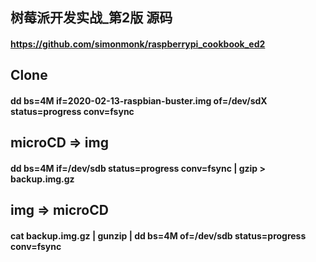## 树莓派开发实战_第2版 源码
#### https://github.com/simonmonk/raspberrypi_cookbook_ed2

## Clone
#### dd bs=4M if=2020-02-13-raspbian-buster.img of=/dev/sdX status=progress conv=fsync

## microCD => img
#### dd bs=4M if=/dev/sdb status=progress conv=fsync | gzip > backup.img.gz

## img => microCD
#### cat backup.img.gz | gunzip | dd bs=4M of=/dev/sdb status=progress conv=fsync

